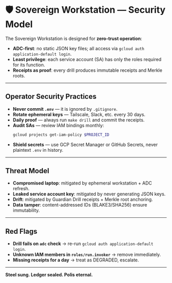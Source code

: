 # 🛡️ Sovereign Workstation — Security Model

The Sovereign Workstation is designed for **zero-trust operation**:
- **ADC-first**: no static JSON key files; all access via `gcloud auth application-default login`.
- **Least privilege**: each service account (SA) has only the roles required for its function.
- **Receipts as proof**: every drill produces immutable receipts and Merkle roots.

---

## Operator Security Practices

- **Never commit `.env`** — it is ignored by `.gitignore`.  
- **Rotate ephemeral keys** — Tailscale, Slack, etc. every 30 days.  
- **Daily proof** — always run `make drill` and commit the receipts.  
- **Audit SAs** — review IAM bindings monthly:
  ```bash
  gcloud projects get-iam-policy $PROJECT_ID
  ```
- **Shield secrets** — use GCP Secret Manager or GitHub Secrets, never plaintext `.env` in history.

---

## Threat Model

- **Compromised laptop**: mitigated by ephemeral workstation + ADC refresh.
- **Leaked service account key**: mitigated by never generating JSON keys.
- **Drift**: mitigated by Guardian Drill receipts + Merkle root anchoring.
- **Data tamper**: content-addressed IDs (BLAKE3/SHA256) ensure immutability.

---

## Red Flags

- **Drill fails on `adc` check** → re-run `gcloud auth application-default login`.
- **Unknown IAM members in `roles/run.invoker`** → remove immediately.
- **Missing receipts for a day** → treat as DEGRADED, escalate.

---

**Steel sung. Ledger sealed. Polis eternal.**